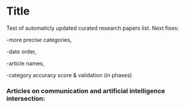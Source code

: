 # Title
Test of automaticly updated curated research papers list. Next fixes:

-more precise categories,

-date order,

-article names,

-category accuracy score & validation (in phases)

### Articles on communication and artificial intelligence intersection: